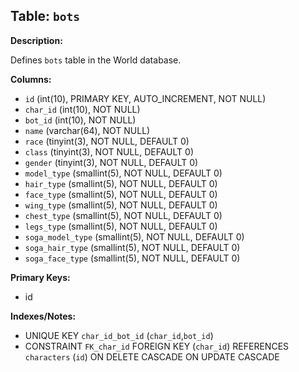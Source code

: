 ## Table: `bots`

**Description:**

Defines `bots` table in the World database.

**Columns:**
- `id` (int(10), PRIMARY KEY, AUTO_INCREMENT, NOT NULL)
- `char_id` (int(10), NOT NULL)
- `bot_id` (int(10), NOT NULL)
- `name` (varchar(64), NOT NULL)
- `race` (tinyint(3), NOT NULL, DEFAULT 0)
- `class` (tinyint(3), NOT NULL, DEFAULT 0)
- `gender` (tinyint(3), NOT NULL, DEFAULT 0)
- `model_type` (smallint(5), NOT NULL, DEFAULT 0)
- `hair_type` (smallint(5), NOT NULL, DEFAULT 0)
- `face_type` (smallint(5), NOT NULL, DEFAULT 0)
- `wing_type` (smallint(5), NOT NULL, DEFAULT 0)
- `chest_type` (smallint(5), NOT NULL, DEFAULT 0)
- `legs_type` (smallint(5), NOT NULL, DEFAULT 0)
- `soga_model_type` (smallint(5), NOT NULL, DEFAULT 0)
- `soga_hair_type` (smallint(5), NOT NULL, DEFAULT 0)
- `soga_face_type` (smallint(5), NOT NULL, DEFAULT 0)

**Primary Keys:**
- id

**Indexes/Notes:**
- UNIQUE KEY `char_id_bot_id` (`char_id`,`bot_id`)
- CONSTRAINT `FK_char_id` FOREIGN KEY (`char_id`) REFERENCES `characters` (`id`) ON DELETE CASCADE ON UPDATE CASCADE